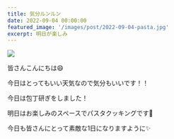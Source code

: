 ```yaml
---
title: 気分ルンルン
date: 2022-09-04 00:00:00
featured_image: '/images/post/2022-09-04-pasta.jpg'
excerpt: 明日が楽しみ
---
```


![](https://yutarochan.github.io/yurumina/images/post/2022-09-04-pasta.jpg)

皆さんこんにちは😄

今日はとってもいい天気なので気分もいいです！！

今日は包丁研ぎをしました！

明日はお楽しみのスペースでパスタクッキングです🍝

今日も皆さんにとって素敵な1日になりますように✨
